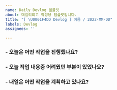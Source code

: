 ```yaml
---
name: Daily Devlog 템플릿
about: 데일리회고 작성용 템플릿입니다.
title: "[ \U0001F4DD Devlog ] 이름 / 2022-MM-DD"
labels: Devlog
assignees: ''

---
```


### - 오늘은 어떤 작업을 진행했나요?

### - 오늘 작업 내용중 어려웠던 부분이 있었나요?

### - 내일은 어떤 작업을 계획하고 있나요?
